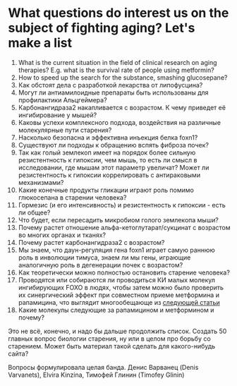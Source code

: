 # What questions do interest us on the subject of fighting aging? Let's make a list

1. What is the current situation in the field of clinical research on aging therapies? E.g. what is the survival rate of people using metformin?
2. How to speed up the search for the substance, smashing glucosepane?
3. Как обстоят дела с разработкой лекарства от липофусцина?
4. Могут ли антиамилоидные препараты быть использованы для профилактики Альцгеймера?
5. Карбонангидраза2 накапливается с возрастом. К чему приведет её ингибирование у мышей?
6. Каковы успехи комплексного подхода, воздействия на различные молекулярные пути старения?
7. Насколько безопасна и эффективна инъекция белка foxn1?
8. Существуют ли подходы к обращению вспять фиброза почек?
9. Так как голый землекоп имеет на порядок более сильную резистентность к гипоксии, чем мышь, то есть ли смысл в исследовании, где мышам этот параметр увеличат? Может ли резистентность к гипоксии коррелировать с антираковыми механизмами?
10. Какие конечные продукты гликации играют роль помимо глюкосепана в старении человека?
11. Гормезис (и его интенсивность) и резистентность к гипоксии - есть ли общее?
12. Что будет, если пересадить микробиом голого землекопа мыши?
13. Почему растет отношение альфа-кетоглутарат/сукцинат с возрастом во многих органах и тканях?
14. Почему растет карбонангидраза2 с возрастом?
15. Мы знаем, что даун-регуляция гена foxn1 играет самую раннюю роль в инволюции тимуса, знаем ли мы гены, играющие аналогичную роль в дегенерации почек с возрастом?
16. Как теоретически можно полностью остановить старение человека?
17. Проводятся или собираются ли проводиться КИ малых молекул ингибирующих FOXO в людях, чтобы затем можно было проверить их синергический эффект при совместном приеме метформина и рапамицина, что выглядит многообещающе из [следующей статьи](http://www.cell.com/cell-metabolism/abstract/S1550-4131(16)30067-5)
18. Какие молекулы следующие за рапамицином и метформином и почему?

Это не всё, конечно, и надо бы дальше продолжить список. Создать 50 главных вопрос биологии старения, ну или в целом про борьбу со старением. Может быть материал такой сделать для какого-нибудь сайта?

Вопросы формулировала целая банда. Денис Варванец (Denis Varvanets), Elvira Kinzina, Тимофей Глинин (Timofey Glinin)

